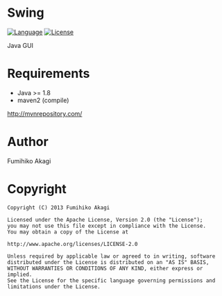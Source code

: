 # Swing
[![Language](http://img.shields.io/badge/language-java-orange.svg?style=flat)](http://www.oracle.com/technetwork/java/javase/downloads/index.html)
[![License](http://img.shields.io/badge/license-apache2.0-lightgrey.svg?style=flat)](http://www.apache.org/licenses/LICENSE-2.0)

Java GUI

# Requirements
 - Java >= 1.8
 - maven2 (compile)

http://mvnrepository.com/

# Author
Fumihiko Akagi

# Copyright
    Copyright (C) 2013 Fumihiko Akagi

    Licensed under the Apache License, Version 2.0 (the "License");
    you may not use this file except in compliance with the License.
    You may obtain a copy of the License at

    http://www.apache.org/licenses/LICENSE-2.0
    
    Unless required by applicable law or agreed to in writing, software
    distributed under the License is distributed on an "AS IS" BASIS,
    WITHOUT WARRANTIES OR CONDITIONS OF ANY KIND, either express or implied.
    See the License for the specific language governing permissions and
    limitations under the License.

